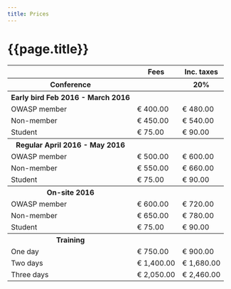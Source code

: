 ```yaml
---
title: Prices
---
```

# {{page.title}}

<table>
<tr><th class="hidden"></th><th>Fees</th><th>Inc. taxes</th></tr>
<tr class="blue"><th>Conference</th><th></th><th>20%</th></tr>
<tr><th>Early bird Feb 2016 - March 2016</th><th></th><th></th></tr>
<tr><td>OWASP member</td><td>€ 400.00</td><td>€ 480.00</td></tr>
<tr><td>Non-member</td><td>€ 450.00</td><td>€ 540.00</td></tr>
<tr><td>Student</td><td>€ 75.00</td><td>€ 90.00</td></tr>
<tr><th>Regular April 2016 - May 2016</th><th></th><th></th></tr>
<tr><td>OWASP member</td><td>€ 500.00</td><td>€ 600.00</td></tr>
<tr><td>Non-member</td><td>€ 550.00</td><td>€ 660.00</td></tr>
<tr><td>Student</td><td>€ 75.00</td><td>€ 90.00</td></tr>
<tr><th>On-site 2016</th><th></th><th></th></tr>
<tr><td>OWASP member</td><td>€ 600.00</td><td>€ 720.00</td></tr>
<tr><td>Non-member</td><td>€ 650.00</td><td>€ 780.00</td></tr>
<tr><td>Student</td><td>€ 75.00</td><td>€ 90.00</td></tr>
<tr class="blue"><th>Training</th><th></th><th></th></tr>
<tr><td>One day</td><td>€ 750.00</td><td>€ 900.00</td></tr>
<tr><td>Two days</td><td>€ 1,400.00</td><td>€ 1,680.00</td></tr>
<tr><td>Three days</td><td>€ 2,050.00</td><td>€ 2,460.00</td></tr>
</table>